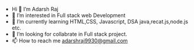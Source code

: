 - Hi 👋 I’m Adarsh Raj
- 👀 I’m interested in  Full stack web Development
- 🌱 I’m currently learning HTML,CSS, Javascript, DSA java,recat.js,node.js etc.
- 💞️ I’m looking for collabrate in Full stack project. 
- 📫 How to reach me adarshraj9930@gmail.com

<!---
Adarsh3182002/Adarsh3182002 is a ✨ special ✨ repository because its `README.md` (this file) appears on your GitHub profile.
You can click the Preview link to take a look at your changes.
--->
